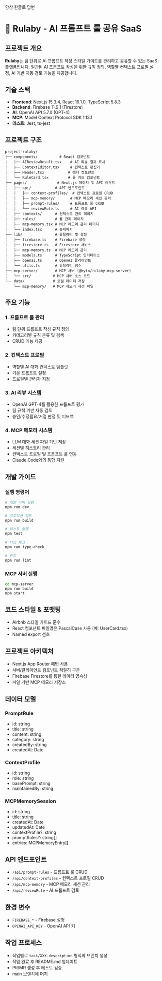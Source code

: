 항상 한글로 답변

# 🍓 Rulaby - AI 프롬프트 룰 공유 SaaS

## 프로젝트 개요
**Rulaby**는 팀 단위로 AI 프롬프트 작성 스타일 가이드를 관리하고 공유할 수 있는 SaaS 플랫폼입니다. 
일관된 AI 프롬프트 작성을 위한 규칙 정의, 역할별 컨텍스트 프로필 설정, AI 기반 자동 검토 기능을 제공합니다.

## 기술 스택
- **Frontend**: Next.js 15.3.4, React 19.1.0, TypeScript 5.8.3
- **Backend**: Firebase 11.9.1 (Firestore)
- **AI**: OpenAI API 5.7.0 (GPT-4)
- **MCP**: Model Context Protocol SDK 1.13.1
- **테스트**: Jest, ts-jest

## 프로젝트 구조
```
project-rulaby/
├── components/          # React 컴포넌트
│   ├── AIReviewResult.tsx    # AI 리뷰 결과 표시
│   ├── ContextEditor.tsx     # 컨텍스트 편집기
│   ├── Header.tsx           # 헤더 컴포넌트
│   └── RuleCard.tsx         # 룰 카드 컴포넌트
├── pages/              # Next.js 페이지 및 API 라우트
│   ├── api/           # API 엔드포인트
│   │   ├── context-profiles/  # 컨텍스트 프로필 CRUD
│   │   ├── mcp-memory/       # MCP 메모리 세션 관리
│   │   ├── prompt-rules/     # 프롬프트 룰 CRUD
│   │   └── reviewRule.ts     # AI 리뷰 API
│   ├── contexts/      # 컨텍스트 관리 페이지
│   ├── rules/         # 룰 관리 페이지
│   ├── mcp-memory.tsx # MCP 메모리 관리 페이지
│   └── index.tsx      # 홈페이지
├── lib/               # 유틸리티 및 설정
│   ├── firebase.ts    # Firebase 설정
│   ├── firestore.ts   # Firestore 서비스
│   ├── mcp-memory.ts  # MCP 메모리 관리
│   ├── models.ts      # TypeScript 인터페이스
│   ├── openai.ts      # OpenAI 클라이언트
│   └── utils.ts       # 유틸리티 함수
├── mcp-server/        # MCP 서버 (@hyto/rulaby-mcp-server)
│   └── src/          # MCP 서버 소스 코드
└── data/             # 로컬 데이터 저장
    └── mcp-memory/   # MCP 메모리 세션 파일
```

## 주요 기능

### 1. 프롬프트 룰 관리
- 팀 단위 프롬프트 작성 규칙 정의
- 카테고리별 규칙 분류 및 검색
- CRUD 기능 제공

### 2. 컨텍스트 프로필
- 역할별 AI 대화 컨텍스트 템플릿
- 기본 프롬프트 설정
- 프로필별 관리자 지정

### 3. AI 리뷰 시스템
- OpenAI GPT-4를 활용한 프롬프트 평가
- 팀 규칙 기반 자동 검토
- 승인/수정필요/거절 판정 및 피드백

### 4. MCP 메모리 시스템
- LLM 대화 세션 파일 기반 저장
- 세션별 히스토리 관리
- 컨텍스트 프로필 및 프롬프트 룰 연동
- Claude Code와의 통합 지원

## 개발 가이드

### 실행 명령어
```bash
# 개발 서버 실행
npm run dev

# 프로덕션 빌드
npm run build

# 테스트 실행
npm test

# 타입 체크
npm run type-check

# 린트
npm run lint
```

### MCP 서버 실행
```bash
cd mcp-server
npm run build
npm start
```

## 코드 스타일 & 포맷팅
- Airbnb 스타일 가이드 준수
- React 컴포넌트 파일명은 PascalCase 사용 (예: UserCard.tsx)
- Named export 선호

## 프로젝트 아키텍처
- Next.js App Router 패턴 사용
- 서버/클라이언트 컴포넌트 적절히 구분
- Firebase Firestore를 통한 데이터 영속성
- 파일 기반 MCP 메모리 저장소

## 데이터 모델

### PromptRule
- id: string
- title: string  
- content: string
- category: string
- createdBy: string
- createdAt: Date

### ContextProfile
- id: string
- role: string
- basePrompt: string
- maintainedBy: string

### MCPMemorySession
- id: string
- title: string
- createdAt: Date
- updatedAt: Date
- contextProfile?: string
- promptRules?: string[]
- entries: MCPMemoryEntry[]

## API 엔드포인트
- `/api/prompt-rules` - 프롬프트 룰 CRUD
- `/api/context-profiles` - 컨텍스트 프로필 CRUD  
- `/api/mcp-memory` - MCP 메모리 세션 관리
- `/api/reviewRule` - AI 프롬프트 검토

## 환경 변수
- `FIREBASE_*` - Firebase 설정
- `OPENAI_API_KEY` - OpenAI API 키

## 작업 프로세스
- 작업별로 `task/XXX-description` 형식의 브랜치 생성
- 작업 완료 후 README.md 업데이트
- PR/MR 생성 후 테스트 검증
- main 브랜치에 머지